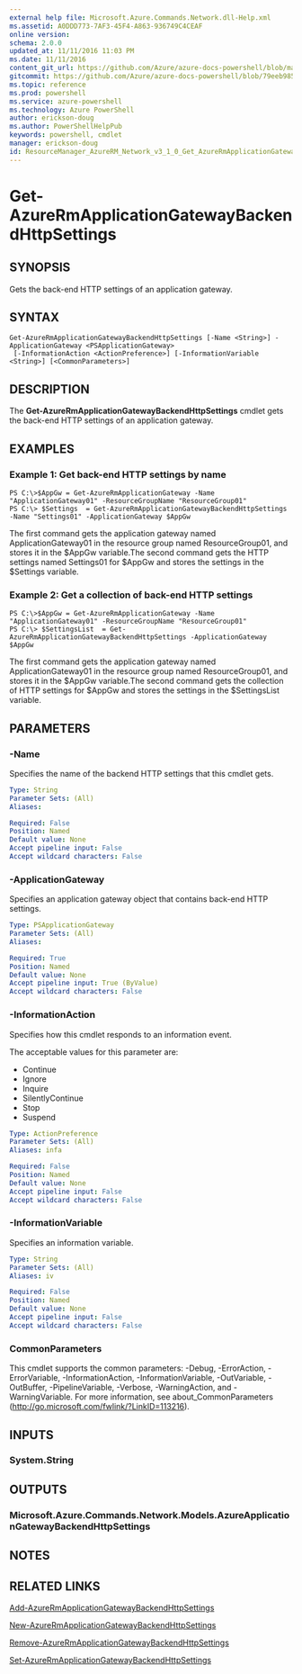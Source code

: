 ```yaml
---
external help file: Microsoft.Azure.Commands.Network.dll-Help.xml
ms.assetid: A0DDD773-7AF3-45F4-A863-936749C4CEAF
online version: 
schema: 2.0.0
updated_at: 11/11/2016 11:03 PM
ms.date: 11/11/2016
content_git_url: https://github.com/Azure/azure-docs-powershell/blob/master/azureps-cmdlets-docs/ResourceManager/AzureRM.Network/v3.1.0/Get-AzureRmApplicationGatewayBackendHttpSettings.md
gitcommit: https://github.com/Azure/azure-docs-powershell/blob/79eeb985ea480979357fb4695832a0c3d29a48bf/azureps-cmdlets-docs/ResourceManager/AzureRM.Network/v3.1.0/Get-AzureRmApplicationGatewayBackendHttpSettings.md
ms.topic: reference
ms.prod: powershell
ms.service: azure-powershell
ms.technology: Azure PowerShell
author: erickson-doug
ms.author: PowerShellHelpPub
keywords: powershell, cmdlet
manager: erickson-doug
id: ResourceManager_AzureRM_Network_v3_1_0_Get_AzureRmApplicationGatewayBackendHttpSettings_md
---
```


# Get-AzureRmApplicationGatewayBackendHttpSettings

## SYNOPSIS
Gets the back-end HTTP settings of an application gateway.

## SYNTAX

```
Get-AzureRmApplicationGatewayBackendHttpSettings [-Name <String>] -ApplicationGateway <PSApplicationGateway>
 [-InformationAction <ActionPreference>] [-InformationVariable <String>] [<CommonParameters>]
```

## DESCRIPTION
The **Get-AzureRmApplicationGatewayBackendHttpSettings** cmdlet gets the back-end HTTP settings of an application gateway.

## EXAMPLES

### Example 1: Get back-end HTTP settings by name
```
PS C:\>$AppGw = Get-AzureRmApplicationGateway -Name "ApplicationGateway01" -ResourceGroupName "ResourceGroup01"
PS C:\> $Settings  = Get-AzureRmApplicationGatewayBackendHttpSettings -Name "Settings01" -ApplicationGateway $AppGw
```

The first command gets the application gateway named ApplicationGateway01 in the resource group named ResourceGroup01, and stores it in the $AppGw variable.The second command gets the HTTP settings named Settings01 for $AppGw and stores the settings in the $Settings variable.

### Example 2: Get a collection of back-end HTTP settings
```
PS C:\>$AppGw = Get-AzureRmApplicationGateway -Name "ApplicationGateway01" -ResourceGroupName "ResourceGroup01"
PS C:\> $SettingsList  = Get-AzureRmApplicationGatewayBackendHttpSettings -ApplicationGateway $AppGw
```

The first command gets the application gateway named ApplicationGateway01 in the resource group named ResourceGroup01, and stores it in the $AppGw variable.The second command gets the collection of HTTP settings for $AppGw and stores the settings in the $SettingsList variable.

## PARAMETERS

### -Name
Specifies the name of the backend HTTP settings that this cmdlet gets.

```yaml
Type: String
Parameter Sets: (All)
Aliases: 

Required: False
Position: Named
Default value: None
Accept pipeline input: False
Accept wildcard characters: False
```

### -ApplicationGateway
Specifies an application gateway object that contains back-end HTTP settings.

```yaml
Type: PSApplicationGateway
Parameter Sets: (All)
Aliases: 

Required: True
Position: Named
Default value: None
Accept pipeline input: True (ByValue)
Accept wildcard characters: False
```

### -InformationAction
Specifies how this cmdlet responds to an information event.

The acceptable values for this parameter are:

- Continue
- Ignore
- Inquire
- SilentlyContinue
- Stop
- Suspend

```yaml
Type: ActionPreference
Parameter Sets: (All)
Aliases: infa

Required: False
Position: Named
Default value: None
Accept pipeline input: False
Accept wildcard characters: False
```

### -InformationVariable
Specifies an information variable.

```yaml
Type: String
Parameter Sets: (All)
Aliases: iv

Required: False
Position: Named
Default value: None
Accept pipeline input: False
Accept wildcard characters: False
```

### CommonParameters
This cmdlet supports the common parameters: -Debug, -ErrorAction, -ErrorVariable, -InformationAction, -InformationVariable, -OutVariable, -OutBuffer, -PipelineVariable, -Verbose, -WarningAction, and -WarningVariable. For more information, see about_CommonParameters (http://go.microsoft.com/fwlink/?LinkID=113216).

## INPUTS

### System.String

## OUTPUTS

### Microsoft.Azure.Commands.Network.Models.AzureApplicationGatewayBackendHttpSettings

## NOTES

## RELATED LINKS

[Add-AzureRmApplicationGatewayBackendHttpSettings](xref:ResourceManager/AzureRM.Network/v3.1.0/Add-AzureRmApplicationGatewayBackendHttpSettings.md)

[New-AzureRmApplicationGatewayBackendHttpSettings](xref:ResourceManager/AzureRM.Network/v3.1.0/New-AzureRmApplicationGatewayBackendHttpSettings.md)

[Remove-AzureRmApplicationGatewayBackendHttpSettings](xref:ResourceManager/AzureRM.Network/v3.1.0/Remove-AzureRmApplicationGatewayBackendHttpSettings.md)

[Set-AzureRmApplicationGatewayBackendHttpSettings](xref:ResourceManager/AzureRM.Network/v3.1.0/Set-AzureRmApplicationGatewayBackendHttpSettings.md)


